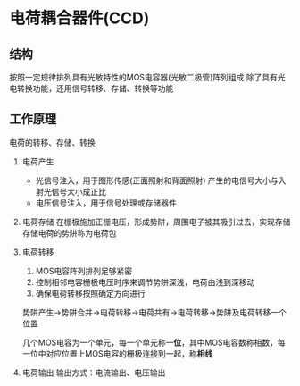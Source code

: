 # 电荷耦合器件(CCD)
## 结构
按照一定规律排列具有光敏特性的MOS电容器(光敏二极管)阵列组成
除了具有光电转换功能，还用信号转移、存储、转换等功能
## 工作原理
电荷的转移、存储、转换
1. 电荷产生
   * 光信号注入，用于图形传感(正面照射和背面照射)
     产生的电信号大小与入射光信号大小成正比
   * 电压信号注入，用于信号处理或存储器件
2. 电荷存储
   在栅极施加正栅电压，形成势阱，周围电子被其吸引过去，实现存储
   存储电荷的势阱称为电荷包
3. 电荷转移
   1. MOS电容阵列排列足够紧密
   2. 控制相邻电容栅极电压时序来调节势阱深浅，电荷由浅到深移动
   3. 确保电荷转移按照确定方向进行
   
   势阱产生->势阱合并->电荷转移->电荷共有->电荷转移->势阱及电荷转移一个位置

   几个MOS电容为一个单元，每一个单元称一**位**，其中MOS电容数称相数，每一位中对应位置上MOS电容的栅极连接到一起，称**相线**
4. 电荷输出
   输出方式：电流输出、电压输出